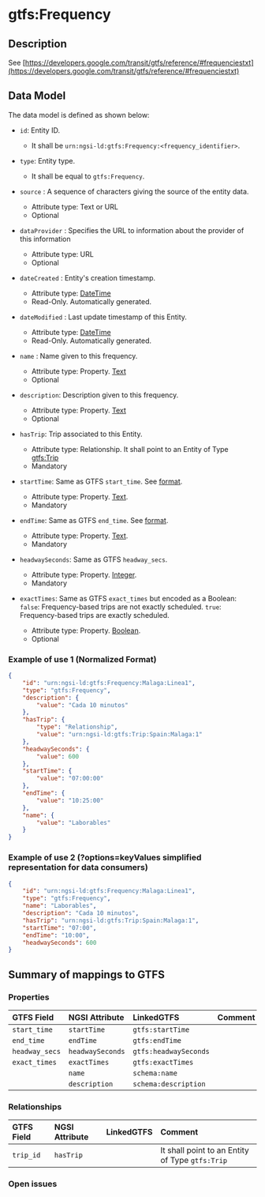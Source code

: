 # gtfs:Frequency

## Description

See
[https://developers.google.com/transit/gtfs/reference/#frequenciestxt](https://developers.google.com/transit/gtfs/reference/#frequenciestxt)

## Data Model

The data model is defined as shown below:

- `id`: Entity ID.

  - It shall be `urn:ngsi-ld:gtfs:Frequency:<frequency_identifier>`.

- `type`: Entity type.

  - It shall be equal to `gtfs:Frequency`.

- `source` : A sequence of characters giving the source of the entity data.
  - Attribute type: Text or URL
  - Optional

- `dataProvider` : Specifies the URL to information about the provider of this information
  - Attribute type: URL
  - Optional

- `dateCreated` : Entity's creation timestamp.

  - Attribute type: [DateTime](https://schema.org/DateTime)
  - Read-Only. Automatically generated.

- `dateModified` : Last update timestamp of this Entity.

  - Attribute type: [DateTime](https://schema.org/DateTime)
  - Read-Only. Automatically generated.

- `name` : Name given to this frequency.

  - Attribute type: Property. [Text](https://schema.org/Text)
  - Optional

- `description`: Description given to this frequency.

  - Attribute type: Property. [Text](https://schema.org/Text)
  - Optional

- `hasTrip`: Trip associated to this Entity.

  - Attribute type: Relationship. It shall point to an Entity of Type
        [gtfs:Trip](../../Trip/doc/spec.md)
  - Mandatory

- `startTime`: Same as GTFS `start_time`. See
    [format](https://developers.google.com/transit/gtfs/reference/#frequenciestxt).

  - Attribute type: Property. [Text](https://schema.org/Text).
  - Mandatory

- `endTime`: Same as GTFS `end_time`. See
    [format](https://developers.google.com/transit/gtfs/reference/#frequenciestxt).

  - Attribute type: Property. [Text](https://schema.org/Text).
  - Mandatory

- `headwaySeconds`: Same as GTFS `headway_secs`.

  - Attribute type: Property. [Integer](https://schema.org/Integer).
  - Mandatory

- `exactTimes`: Same as GTFS `exact_times` but encoded as a Boolean: `false`:
    Frequency-based trips are not exactly scheduled. `true`: Frequency-based
    trips are exactly scheduled. 
  - Attribute type: Property.
    [Boolean](https://schema.org/Boolean). 
  - Optional

### Example of use 1 (Normalized Format)

```json
{
    "id": "urn:ngsi-ld:gtfs:Frequency:Malaga:Linea1",
    "type": "gtfs:Frequency",
    "description": {
        "value": "Cada 10 minutos"
    },
    "hasTrip": {
        "type": "Relationship",
        "value": "urn:ngsi-ld:gtfs:Trip:Spain:Malaga:1"
    },
    "headwaySeconds": {
        "value": 600
    },
    "startTime": {
        "value": "07:00:00"
    },
    "endTime": {
        "value": "10:25:00"
    },
    "name": {
        "value": "Laborables"
    }
}
```

### Example of use 2 (?options=keyValues simplified representation for data consumers)

```json
{
    "id": "urn:ngsi-ld:gtfs:Frequency:Malaga:Linea1",
    "type": "gtfs:Frequency",
    "name": "Laborables",
    "description": "Cada 10 minutos",
    "hasTrip": "urn:ngsi-ld:gtfs:Trip:Spain:Malaga:1",
    "startTime": "07:00",
    "endTime": "10:00",
    "headwaySeconds": 600
}
```

## Summary of mappings to GTFS

### Properties

| GTFS Field     | NGSI Attribute   | LinkedGTFS            | Comment |
| :------------- | :--------------- | :-------------------- | :------ |
| `start_time`   | `startTime`      | `gtfs:startTime`      |         |
| `end_time`     | `endTime`        | `gtfs:endTime`        |         |
| `headway_secs` | `headwaySeconds` | `gtfs:headwaySeconds` |         |
| `exact_times`  | `exactTimes`     | `gtfs:exactTimes`     |         |
|                | `name`           | `schema:name`         |         |
|                | `description`    | `schema:description`  |         |

### Relationships

| GTFS Field | NGSI Attribute | LinkedGTFS | Comment                                         |
| :--------- | :------------- | :--------- | :---------------------------------------------- |
| `trip_id`  | `hasTrip`      |            | It shall point to an Entity of Type `gtfs:Trip` |

### Open issues

